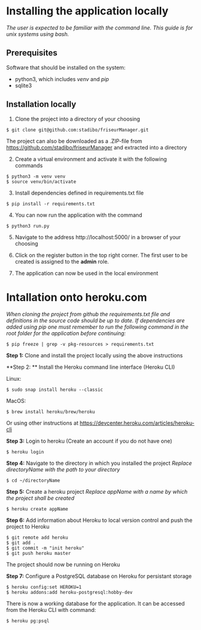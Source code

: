 # Installing the application locally

*The user is expected to be familiar with the command line. This guide is for unix systems using bash.*

## Prerequisites

Software that should be installed on the system:

- python3, which includes *venv* and *pip*
- sqlite3

## Installation locally

1. Clone the project into a directory of your choosing

```
$ git clone git@github.com:stadibo/friseurManager.git
```

The project can also be downloaded as a .ZIP-file from https://github.com/stadibo/friseurManager and extracted into a directory

2. Create a virtual environment and activate it with the following commands
```
$ python3 -m venv venv
$ source venv/bin/activate
```

3. Install dependencies defined in requirements.txt file

```
$ pip install -r requirements.txt
```

4. You can now run the application with the command
```
$ python3 run.py
```

5. Navigate to the address http://localhost:5000/ in a browser of your choosing

6. Click on the register button in the top right corner. The first user to be created is assigned to the __admin__ role.

7. The application can now be used in the local environment

# Intallation onto heroku.com

*When cloning the project from github the requirements.txt file and definitions in the source code should be up to date. If dependencies are added using pip one must remember to run the following command in the root folder for the application before continuing:*
```
$ pip freeze | grep -v pkg-resources > requirements.txt
```
**Step 1:** Clone and install the project locally using the above instructions

**Step 2: ** Install the Heroku command line interface (Heroku CLI)

Linux:

```
$ sudo snap install heroku --classic
```

MacOS:

```
$ brew install heroku/brew/heroku
```

Or using other instructions at https://devcenter.heroku.com/articles/heroku-cli

**Step 3:** Login to heroku (Create an account if you do not have one)

```
$ heroku login
```

**Step 4:** Navigate to the directory in which you installed the project
*Replace directoryName with the path to your directory*
```
$ cd ~/directoryName
```

**Step 5:** Create a heroku project
*Replace appName with a name by which the project shall be created*
```
$ heroku create appName
```

**Step 6:** Add information about Heroku to local version control and push the project to Heroku
```
$ git remote add heroku
$ git add .
$ git commit -m "init heroku"
$ git push heroku master
```
The project should now be running on Heroku

**Step 7:** Configure a PostgreSQL database on Heroku for persistant storage
```
$ heroku config:set HEROKU=1
$ heroku addons:add heroku-postgresql:hobby-dev
```
There is now a working database for the application. It can be accessed from the Heroku CLI with command:
```
$ heroku pg:psql
```

